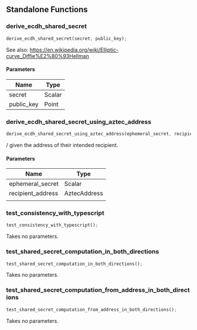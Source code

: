 ## Standalone Functions

### derive_ecdh_shared_secret

```rust
derive_ecdh_shared_secret(secret, public_key);
```

See also: https://en.wikipedia.org/wiki/Elliptic-curve_Diffie%E2%80%93Hellman

#### Parameters
| Name | Type |
| --- | --- |
| secret | Scalar |
| public_key | Point |

### derive_ecdh_shared_secret_using_aztec_address

```rust
derive_ecdh_shared_secret_using_aztec_address(ephemeral_secret, recipient_address, );
```

/ given the address of their intended recipient.

#### Parameters
| Name | Type |
| --- | --- |
| ephemeral_secret | Scalar |
| recipient_address | AztecAddress |
|  |  |

### test_consistency_with_typescript

```rust
test_consistency_with_typescript();
```

Takes no parameters.

### test_shared_secret_computation_in_both_directions

```rust
test_shared_secret_computation_in_both_directions();
```

Takes no parameters.

### test_shared_secret_computation_from_address_in_both_directions

```rust
test_shared_secret_computation_from_address_in_both_directions();
```

Takes no parameters.

